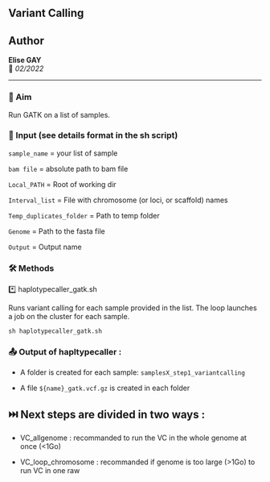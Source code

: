 ## Variant Calling

## Author  
**Elise GAY**  
📅 *02/2022*  

---  

### 📌 Aim  
Run GATK on a list of samples.

### 📂 Input (see details format in the sh script)

`sample_name` = your list of sample

`bam file` = absolute path to bam file

`Local_PATH` = Root of working dir

`Interval_list` = File with chromosome (or loci, or scaffold) names

`Temp_duplicates_folder` = Path to temp folder 

`Genome`  = Path to the fasta file

`Output` = Output name
   
### 🛠 Methods

*️⃣ haplotypecaller_gatk.sh

Runs variant calling for each sample provided in the list. The loop launches a job on the cluster for each sample.

`sh haplotypecaller_gatk.sh`

### 📤 Output of hapltypecaller : 

- A folder is created for each sample: `samplesX_step1_variantcalling`
  
- A file `${name}_gatk.vcf.gz` is created in each folder


## ⏭️ Next steps are divided in two ways  : 

- VC_allgenome : recommanded to run the VC in the whole genome at once (<1Go)

- VC_loop_chromosome : recommanded if genome is too large (>1Go) to run VC in one raw

